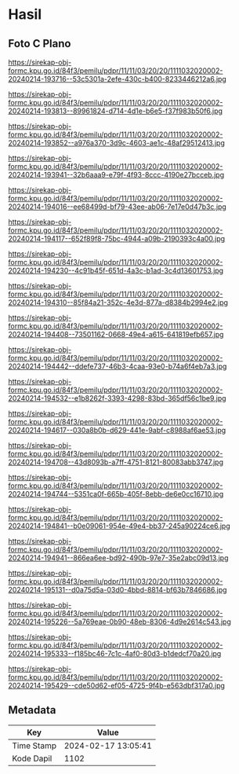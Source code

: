 # Hasil

## Foto C Plano

https://sirekap-obj-formc.kpu.go.id/84f3/pemilu/pdpr/11/11/03/20/20/1111032020002-20240214-193716--53c5301a-2efe-430c-b400-8233446212a6.jpg

https://sirekap-obj-formc.kpu.go.id/84f3/pemilu/pdpr/11/11/03/20/20/1111032020002-20240214-193813--89961824-d714-4d1e-b6e5-f37f983b50f6.jpg

https://sirekap-obj-formc.kpu.go.id/84f3/pemilu/pdpr/11/11/03/20/20/1111032020002-20240214-193852--a976a370-3d9c-4603-ae1c-48af29512413.jpg

https://sirekap-obj-formc.kpu.go.id/84f3/pemilu/pdpr/11/11/03/20/20/1111032020002-20240214-193941--32b6aaa9-e79f-4f93-8ccc-4190e27bcceb.jpg

https://sirekap-obj-formc.kpu.go.id/84f3/pemilu/pdpr/11/11/03/20/20/1111032020002-20240214-194016--ee68499d-bf79-43ee-ab06-7e17e0d47b3c.jpg

https://sirekap-obj-formc.kpu.go.id/84f3/pemilu/pdpr/11/11/03/20/20/1111032020002-20240214-194117--652f89f8-75bc-4944-a09b-2190393c4a00.jpg

https://sirekap-obj-formc.kpu.go.id/84f3/pemilu/pdpr/11/11/03/20/20/1111032020002-20240214-194230--4c91b45f-651d-4a3c-b1ad-3c4d13601753.jpg

https://sirekap-obj-formc.kpu.go.id/84f3/pemilu/pdpr/11/11/03/20/20/1111032020002-20240214-194310--85f84a21-352c-4e3d-877a-d8384b2994e2.jpg

https://sirekap-obj-formc.kpu.go.id/84f3/pemilu/pdpr/11/11/03/20/20/1111032020002-20240214-194408--73501162-0668-49e4-a615-641819efb657.jpg

https://sirekap-obj-formc.kpu.go.id/84f3/pemilu/pdpr/11/11/03/20/20/1111032020002-20240214-194442--ddefe737-46b3-4caa-93e0-b74a6f4eb7a3.jpg

https://sirekap-obj-formc.kpu.go.id/84f3/pemilu/pdpr/11/11/03/20/20/1111032020002-20240214-194532--e1b8262f-3393-4298-83bd-365df56c1be9.jpg

https://sirekap-obj-formc.kpu.go.id/84f3/pemilu/pdpr/11/11/03/20/20/1111032020002-20240214-194617--030a8b0b-d629-441e-9abf-c8988af6ae53.jpg

https://sirekap-obj-formc.kpu.go.id/84f3/pemilu/pdpr/11/11/03/20/20/1111032020002-20240214-194708--43d8093b-a7ff-4751-8121-80083abb3747.jpg

https://sirekap-obj-formc.kpu.go.id/84f3/pemilu/pdpr/11/11/03/20/20/1111032020002-20240214-194744--5351ca0f-665b-405f-8ebb-de6e0cc16710.jpg

https://sirekap-obj-formc.kpu.go.id/84f3/pemilu/pdpr/11/11/03/20/20/1111032020002-20240214-194841--b0e09061-954e-49e4-bb37-245a90224ce6.jpg

https://sirekap-obj-formc.kpu.go.id/84f3/pemilu/pdpr/11/11/03/20/20/1111032020002-20240214-194941--866ea6ee-bd92-490b-97e7-35e2abc09d13.jpg

https://sirekap-obj-formc.kpu.go.id/84f3/pemilu/pdpr/11/11/03/20/20/1111032020002-20240214-195131--d0a75d5a-03d0-4bbd-8814-bf63b7846686.jpg

https://sirekap-obj-formc.kpu.go.id/84f3/pemilu/pdpr/11/11/03/20/20/1111032020002-20240214-195226--5a769eae-0b90-48eb-8306-4d9e2614c543.jpg

https://sirekap-obj-formc.kpu.go.id/84f3/pemilu/pdpr/11/11/03/20/20/1111032020002-20240214-195333--f185bc46-7c1c-4af0-80d3-b1dedcf70a20.jpg

https://sirekap-obj-formc.kpu.go.id/84f3/pemilu/pdpr/11/11/03/20/20/1111032020002-20240214-195429--cde50d62-ef05-4725-9f4b-e563dbf317a0.jpg


## Metadata

| Key        | Value               |
| ---------- | ------------------- |
| Time Stamp | 2024-02-17 13:05:41 |
| Kode Dapil | 1102                |



